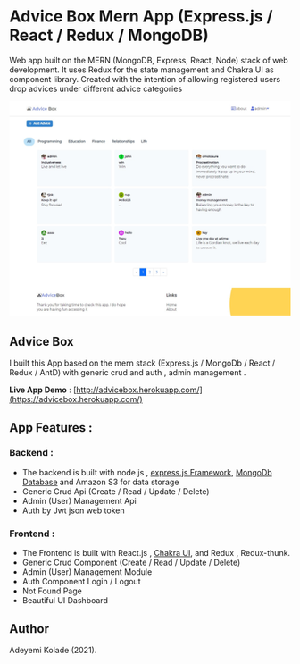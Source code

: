 # Advice Box Mern App (Express.js / React / Redux / MongoDB)

Web app built on the MERN (MongoDB, Express, React, Node) stack of web development. It uses Redux
for the state management and Chakra UI as component library. Created with the intention of allowing
registered users drop advices under different advice categories

![Advice Box](./frontend/public/demo.png)

## Advice Box

I built this App based on the mern stack (Express.js / MongoDb / React / Redux / AntD) with generic crud and auth , admin management .

**Live App Demo** : [http://advicebox.herokuapp.com/](https://advicebox.herokuapp.com/)

## App Features :

### Backend :

- The backend is built with node.js , [express.js Framework](https://expressjs.com/), [MongoDb Database](https://www.digitalocean.com/products/managed-databases-mongodb/) and Amazon S3 for data storage
- Generic Crud Api (Create / Read / Update / Delete)
- Admin (User) Management Api
- Auth by Jwt json web token

### Frontend :

- The Frontend is built with React.js , [Chakra UI](https://chakra-ui.com/), and Redux , Redux-thunk.
- Generic Crud Component (Create / Read / Update / Delete)
- Admin (User) Management Module
- Auth Component Login / Logout
- Not Found Page
- Beautiful UI Dashboard

## <a name="author"></a> Author

Adeyemi Kolade (2021).

